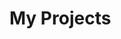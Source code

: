 <?xml version="1.0" encoding="UTF-8"?>
<!DOCTYPE html>
<html xmlns="http://www.w3.org/1999/xhtml">

<title>Hello World</title>
<h1><b>My Projects</b></h1>
